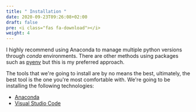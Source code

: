 ```yaml
---
title: " Installation "
date: 2020-09-23T09:26:08+02:00
draft: false
pre: <i class="fas fa-download"></i>
weight: 4
---
```


I highly recommend using Anaconda to manage multiple python versions through _conda_ environments. There are other methods using packages such as [pyenv](https://github.com/pyenv/pyenv) but this is my preferred approach.

The tools that we're going to install are by no means the best, ultimately, the best tool is the one you're most comfortable with. We're going to be installing the following technologies:

- [Anaconda](https://www.anaconda.com/)
- [Visual Studio Code](https://code.visualstudio.com/)
